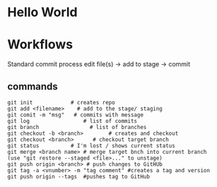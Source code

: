 # Hello World

# Workflows
Standard commit process 
edit file(s) -> add to stage -> commit 



## commands 
```
git init            # creates repo 
git add <filename>    # add to the stage/ staging
git comit -m "msg"   # commits with message
git log                 # list of commits 
git branch                # list of branches 
git checkout -b <branch>        # creates and checkout
git checkout <branch>      # checkout target branch 
git status          # I'm lost / shows current status
git merge <branch name> # merge target bnch into current branch
(use "git restore --staged <file>..." to unstage)
git push origin <branch> # push changes to GitHUb
git tag -a <vnumber> -m "tag comment" #creates a tag and version 
git push origin --tags  #pushes tag to GitHub
```

